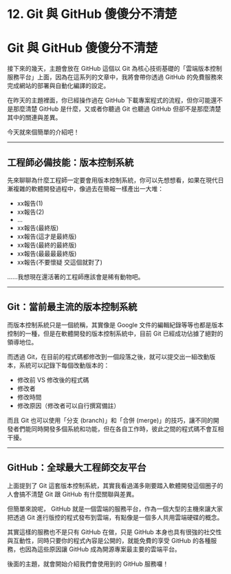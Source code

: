 # 12. Git 與 GitHub 傻傻分不清楚

# Git 與 GitHub 傻傻分不清楚

接下來的幾天，主題會放在 GitHub 這個以 Git 為核心技術基礎的「雲端版本控制服務平台」上面，因為在這系列的文章中，我將會帶你透過 GitHub 的免費服務來完成網站的部署與自動化編譯的設定。

在昨天的主題裡面，你已經操作過在 GitHub 下載專案程式的流程，但你可能還不是那麼清楚 GitHub 是什麼，又或者你聽過 Git 也聽過 GitHub 但卻不是那麼清楚其中的關連與差異。

今天就來個簡單的介紹吧！

---

## **工程師必備技能：版本控制系統**

先來聊聊為什麼工程師一定要會用版本控制系統，你可以先想想看，如果在現代日漸複雜的軟體開發過程中，像過去在簡報一樣產出一大堆：

- xx報告(1)
- xx報告(2)
- ...
- xx報告(最終版)
- xx報告(這才是最終版)
- xx報告(最終的最終版)
- xx報告(最最最最終版)
- xx報告(不要懷疑 交這個就對了)

......我想現在還活著的工程師應該會是稀有動物吧。

---

## Git：當前最主流的版本控制系統

而版本控制系統只是一個統稱，其實像是 Google 文件的編輯紀錄等等也都是版本控制的一種，但是在軟體開發的版本控制系統中，目前 Git 已經成功佔據了絕對的領導地位。

而透過 Git，在目前的程式碼都修改到一個段落之後，就可以提交出一組改動版本，系統可以記錄下每個改動版本的：

- 修改前 VS 修改後的程式碼
- 修改者
- 修改時間
- 修改原因（修改者可以自行撰寫備註）

而且 Git 也可以使用「分支 (branch)」和「合併 (merge)」的技巧，讓不同的開發者們能同時開發多個系統和功能，但在各自工作時，彼此之間的程式碼不會互相干擾。

---

## GitHub：全球最大工程師交友平台

上面提到了 Git 這套版本控制系統，其實我看過滿多剛要踏入軟體開發這個圈子的人會搞不清楚 Git 跟 GitHub 有什麼關聯與差異。

但簡單來說呢， GitHub 就是一個雲端的服務平台，作為一個大型的主機來讓大家把透過 Git 進行版控的程式發布到雲端，有點像是一個多人共用雲端硬碟的概念。

其實這樣的服務也不是只有 GitHub 在做，只是 GitHub 本身也具有很強的社交性與互動性，同時只要你的程式內容是公開的，就能免費的享受 GitHub 的各種服務，也因為這些原因讓 GitHub 成為開源專案最主要的雲端平台。

後面的主題，就會開始介紹我們會使用到的 GitHub 服務囉！